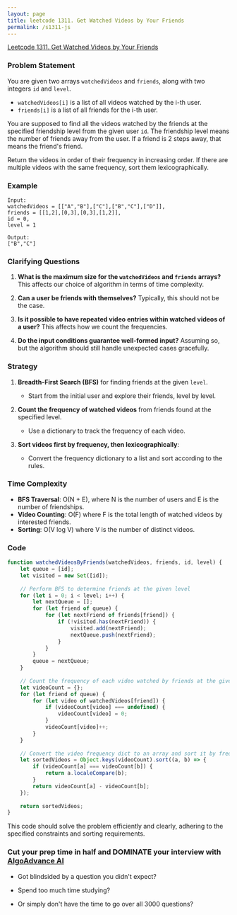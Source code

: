 ```yaml
---
layout: page
title: leetcode 1311. Get Watched Videos by Your Friends
permalink: /s1311-js
---
```

[Leetcode 1311. Get Watched Videos by Your Friends](https://algoadvance.github.io/algoadvance/l1311)
### Problem Statement

You are given two arrays `watchedVideos` and `friends`, along with two integers `id` and `level`. 

- `watchedVideos[i]` is a list of all videos watched by the i-th user.
- `friends[i]` is a list of all friends for the i-th user.

You are supposed to find all the videos watched by the friends at the specified friendship level from the given user `id`. The friendship level means the number of friends away from the user. If a friend is 2 steps away, that means the friend's friend.

Return the videos in order of their frequency in increasing order. If there are multiple videos with the same frequency, sort them lexicographically.

### Example
```plaintext
Input:
watchedVideos = [["A","B"],["C"],["B","C"],["D"]],
friends = [[1,2],[0,3],[0,3],[1,2]],
id = 0,
level = 1

Output:
["B","C"]
```

### Clarifying Questions

1. **What is the maximum size for the `watchedVideos` and `friends` arrays?**
   This affects our choice of algorithm in terms of time complexity.
   
2. **Can a user be friends with themselves?**
   Typically, this should not be the case.

3. **Is it possible to have repeated video entries within watched videos of a user?**
   This affects how we count the frequencies.

4. **Do the input conditions guarantee well-formed input?**
   Assuming so, but the algorithm should still handle unexpected cases gracefully.

### Strategy

1. **Breadth-First Search (BFS)** for finding friends at the given `level`.
   - Start from the initial user and explore their friends, level by level.
   
2. **Count the frequency of watched videos** from friends found at the specified level.
   - Use a dictionary to track the frequency of each video.

3. **Sort videos first by frequency, then lexicographically**:
   - Convert the frequency dictionary to a list and sort according to the rules.

### Time Complexity

- **BFS Traversal**: O(N + E), where N is the number of users and E is the number of friendships.
- **Video Counting**: O(F) where F is the total length of watched videos by interested friends.
- **Sorting**: O(V log V) where V is the number of distinct videos.

### Code

```javascript
function watchedVideosByFriends(watchedVideos, friends, id, level) {
    let queue = [id];
    let visited = new Set([id]);
    
    // Perform BFS to determine friends at the given level
    for (let i = 0; i < level; i++) {
        let nextQueue = [];
        for (let friend of queue) {
            for (let nextFriend of friends[friend]) {
                if (!visited.has(nextFriend)) {
                    visited.add(nextFriend);
                    nextQueue.push(nextFriend);
                }
            }
        }
        queue = nextQueue;
    }
    
    // Count the frequency of each video watched by friends at the given level
    let videoCount = {};
    for (let friend of queue) {
        for (let video of watchedVideos[friend]) {
            if (videoCount[video] === undefined) {
                videoCount[video] = 0;
            }
            videoCount[video]++;
        }
    }
    
    // Convert the video frequency dict to an array and sort it by frequency, then lexicographically
    let sortedVideos = Object.keys(videoCount).sort((a, b) => {
        if (videoCount[a] === videoCount[b]) {
            return a.localeCompare(b);
        }
        return videoCount[a] - videoCount[b];
    });
    
    return sortedVideos;
}
```

This code should solve the problem efficiently and clearly, adhering to the specified constraints and sorting requirements.


### Cut your prep time in half and DOMINATE your interview with [AlgoAdvance AI](https://algoAdvance.com)

- Got blindsided by a question you didn't expect?

- Spend too much time studying?

- Or simply don't have the time to go over all 3000 questions?

